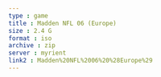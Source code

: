 ```yaml
---
type : game
title : Madden NFL 06 (Europe)
size : 2.4 G
format : iso
archive : zip
server : myrient
link2 : Madden%20NFL%2006%20%28Europe%29
---
```

